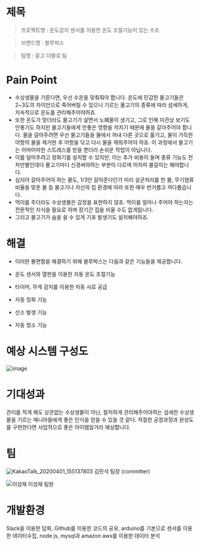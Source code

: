 
# 제목
>프로젝트명 : 온도감지 센서를 이용한 온도 조절기능이 있는 수조

>브랜드명 : 블루박스 

>팀명 : 묻고 더블로 팀
  
# Pain Point
- 수상생물을 기른다면, 우선 수온을 맞춰줘야 합니다. 온도에 민감한 물고기들은 2~3도의 차이만으로 죽어버릴 수 있으니
  기르는 물고기의 종류에 따라 섬세하게, 지속적으로 온도를 관리해주어야하죠.
- 또한 온도가 맞더라도 물고기가 살면서 노폐물이 생기고, 그로 인해 미관상 보기도 안좋기도 하지만 물고기들에게 안좋은 영향을 
  끼치기 때문에 물을 갈아주어야 합니다. 물을 갈아주려면 우선 물고기들을 물에서 꺼내 다른 곳으로 옮기고, 물이 가득한 어항의
  물을 제거한 후 어항을 닦고 다시 물을 채워주어야 하죠. 이 과정에서 물고기는 어마어마한 스트레스를 받을 뿐더러 손쉬운 작업이 아닙니다. 
- 이를 덜어주려고 정화기를 설치할 수 있지만, 이는 추가 비용이 들며 종류 기능도 천차만별인데다 물고기마다 신경써야하는 부분이 다르며
  어차피 물갈이는 해야합니다. 
- 심지어 갈아주어야 하는 물도, 1/3만 갈아준다던가 미리 살균처리를 한 물, 무기염류 비율을 맞춘 물 등 물고기나 자신의 집 환경에 따라 또한
  매우 번거롭고 까다롭습니다. 
- 먹이를 주더라도 수상생물은 감정을 표현하지 않죠. 먹이를 얼마나 주어야 하는지는 전문적인 지식을 필요로 하며 장기간 집을 비울 수도 없게됩니다.
- 그리고 물고기가 숨을 쉴 수 있게 기포 발생기도 설치해야하죠.
  

# 해결
+ 이러한 불편함을 해결하기 위해 블루박스는 다음과 같은 기능들을 제공합니다.
  
- 온도 센서와 열판을 이용한 자동 온도 조절기능
  
- 타이머, 무게 감지를 이용한 자동 사료 공급
  
- 자동 정화 기능
  
- 산소 발생 기능
  
- 자동 청소 기능
  
# 예상 시스템 구성도
 ![image](https://user-images.githubusercontent.com/62240493/79068528-91569a80-7d02-11ea-9f09-d69a4826ce0c.png)
  
# 기대성과
  관리를 적게 해도 상관없는 수상생물이 아닌, 철저하게 관리해주어야하는 섬세한 수상생물을 기르는 매니아들에게 좋은 인식을 얻을 수 있을 것 같다.
  적절한 공정과정과 완성도를 구현한다면 사업적으로 좋은 아이템일거라 예상합니다.
  
  
# 팀
  ![KakaoTalk_20200401_155137803](https://user-images.githubusercontent.com/62240493/79067557-1ccc2d80-7cfb-11ea-9651-be3afc550018.jpg)
  김민석
  팀장 (committer)
  
  ![이성재](https://user-images.githubusercontent.com/62240493/79067575-3f5e4680-7cfb-11ea-9609-6f14cc30599d.png)
  이성재
  팀원

# 개발환경
  Slack을 이용한 담화, 
  Github를 이용한 코드의 공유,
  arduino를 기본으로 센서를 이용한 데이터수집,
  node js, mysql과 amazon aws를 이용한 데이터 분석
  
  
